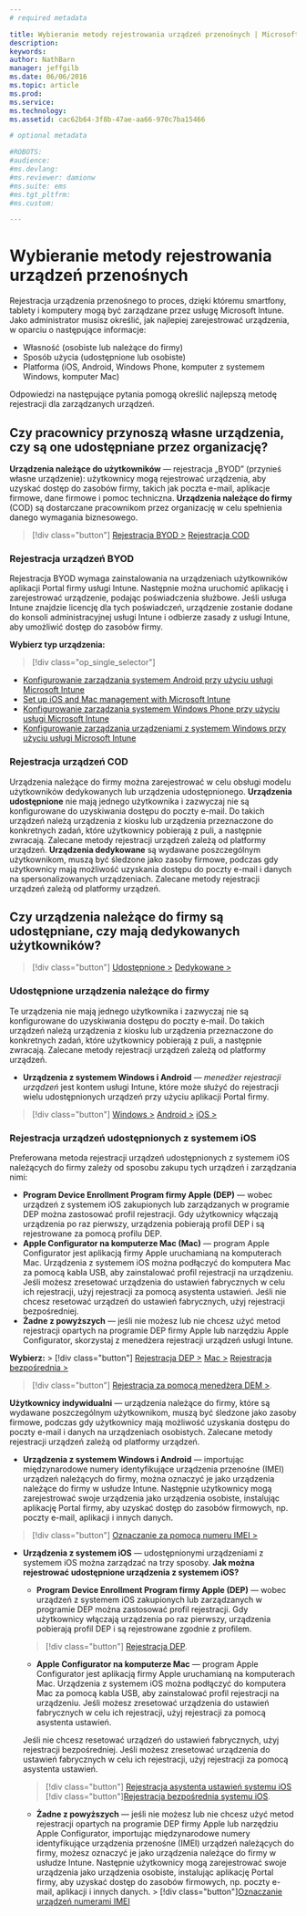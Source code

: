 ```yaml
---
# required metadata

title: Wybieranie metody rejestrowania urządzeń przenośnych | Microsoft Intune
description:
keywords:
author: NathBarn
manager: jeffgilb
ms.date: 06/06/2016
ms.topic: article
ms.prod:
ms.service:
ms.technology:
ms.assetid: cac62b64-3f8b-47ae-aa66-970c7ba15466

# optional metadata

#ROBOTS:
#audience:
#ms.devlang:
#ms.reviewer: damionw
#ms.suite: ems
#ms.tgt_pltfrm:
#ms.custom:

---
```


# Wybieranie metody rejestrowania urządzeń przenośnych

Rejestracja urządzenia przenośnego to proces, dzięki któremu smartfony, tablety i komputery mogą być zarządzane przez usługę Microsoft Intune. Jako administrator musisz określić, jak najlepiej zarejestrować urządzenia, w oparciu o następujące informacje:

 -  Własność (osobiste lub należące do firmy)
 -  Sposób użycia (udostępnione lub osobiste)
 -  Platforma (iOS, Android, Windows Phone, komputer z systemem Windows, komputer Mac)

Odpowiedzi na następujące pytania pomogą określić najlepszą metodę rejestracji dla zarządzanych urządzeń.

## **Czy pracownicy przynoszą własne urządzenia, czy są one udostępniane przez organizację?**

  **Urządzenia należące do użytkowników** — rejestracja „BYOD” (przynieś własne urządzenie): użytkownicy mogą rejestrować urządzenia, aby uzyskać dostęp do zasobów firmy, takich jak poczta e-mail, aplikacje firmowe, dane firmowe i pomoc techniczna. **Urządzenia należące do firmy** (COD) są dostarczane pracownikom przez organizację w celu spełnienia danego wymagania biznesowego.
  > [!div class="button"]   [Rejestracja BYOD >](#byod-device-enrollment) [Rejestracja COD](cod-device-enrollment)

### Rejestracja urządzeń BYOD

Rejestracja BYOD wymaga zainstalowania na urządzeniach użytkowników aplikacji Portal firmy usługi Intune. Następnie można uruchomić aplikację i zarejestrować urządzenie, podając poświadczenia służbowe. Jeśli usługa Intune znajdzie licencję dla tych poświadczeń, urządzenie zostanie dodane do konsoli administracyjnej usługi Intune i odbierze zasady z usługi Intune, aby umożliwić dostęp do zasobów firmy.

**Wybierz typ urządzenia:**

> [!div class="op_single_selector"]
- [Konfigurowanie zarządzania systemem Android przy użyciu usługi Microsoft Intune](..deploy-use/set-up-android-management-with-microsoft-intune.md)
- [Set up iOS and Mac management with Microsoft Intune](..deploy-use/set-up-ios-and-mac-management-with-microsoft-intune.md)
- [Konfigurowanie zarządzania systemem Windows Phone przy użyciu usługi Microsoft Intune](..deploy-use/set-up-windows-phone-management-with-microsoft-intune.md)
- [Konfigurowanie zarządzania urządzeniami z systemem Windows przy użyciu usługi Microsoft Intune](..deploy-use/set-up-windows-device-management-with-microsoft-intune.md)


### Rejestracja urządzeń COD

Urządzenia należące do firmy można zarejestrować w celu obsługi modelu użytkowników dedykowanych lub urządzenia udostępnionego.  **Urządzenia udostępnione** nie mają jednego użytkownika i zazwyczaj nie są konfigurowane do uzyskiwania dostępu do poczty e-mail. Do takich urządzeń należą urządzenia z kiosku lub urządzenia przeznaczone do konkretnych zadań, które użytkownicy pobierają z puli, a następnie zwracają. Zalecane metody rejestracji urządzeń zależą od platformy urządzeń. **Urządzenia dedykowane** są wydawane poszczególnym użytkownikom, muszą być śledzone jako zasoby firmowe, podczas gdy użytkownicy mają możliwość uzyskania dostępu do poczty e-mail i danych na spersonalizowanych urządzeniach. Zalecane metody rejestracji urządzeń zależą od platformy urządzeń.

## **Czy urządzenia należące do firmy są udostępniane, czy mają dedykowanych użytkowników?**

> [!div class="button"] [Udostępnione >](#Shared-company-owned-devices) [Dedykowane >](..deploy-use/get-ready-to-enroll-devices-in-microsoft-intune)


### Udostępnione urządzenia należące do firmy

Te urządzenia nie mają jednego użytkownika i zazwyczaj nie są konfigurowane do uzyskiwania dostępu do poczty e-mail. Do takich urządzeń należą urządzenia z kiosku lub urządzenia przeznaczone do konkretnych zadań, które użytkownicy pobierają z puli, a następnie zwracają. Zalecane metody rejestracji urządzeń zależą od platformy urządzeń.

  - **Urządzenia z systemem Windows i Android** — *menedżer rejestracji urządzeń* jest kontem usługi Intune, które może służyć do rejestracji wielu udostępnionych urządzeń przy użyciu aplikacji Portal firmy.
  > [!div class="button"]   [Windows >](../deploy-use/enroll-corporate-owned-devices-with-the-device-enrollment-manager-in-microsoft-intune) [Android >](../deploy-use/enroll-corporate-owned-devices-with-the-device-enrollment-manager-in-microsoft-intune) [iOS >](#shared-ios-device-enrollment)

### Rejestracja urządzeń udostępnionych z systemem iOS

Preferowana metoda rejestracji urządzeń udostępnionych z systemem iOS należących do firmy zależy od sposobu zakupu tych urządzeń i zarządzania nimi:

  - **Program Device Enrollment Program firmy Apple (DEP)** — wobec urządzeń z systemem iOS zakupionych lub zarządzanych w programie DEP można zastosować profil rejestracji. Gdy użytkownicy włączają urządzenia po raz pierwszy, urządzenia pobierają profil DEP i są rejestrowane za pomocą profilu DEP.
  - **Apple Configurator na komputerze Mac (Mac)** — program Apple Configurator jest aplikacją firmy Apple uruchamianą na komputerach Mac. Urządzenia z systemem iOS można podłączyć do komputera Mac za pomocą kabla USB, aby zainstalować profil rejestracji na urządzeniu. Jeśli możesz zresetować urządzenia do ustawień fabrycznych w celu ich rejestracji, użyj rejestracji za pomocą asystenta ustawień. Jeśli nie chcesz resetować urządzeń do ustawień fabrycznych, użyj rejestracji bezpośredniej.
  - **Żadne z powyższych** — jeśli nie możesz lub nie chcesz użyć metod rejestracji opartych na programie DEP firmy Apple lub narzędziu Apple Configurator, skorzystaj z menedżera rejestracji urządzeń usługi Intune.

  **Wybierz:**
    > [!div class="button"]      [Rejestracja DEP >](../deploy-use/ios-device-enrollment-program-in-microsoft-intune) [Mac >](../deploy-use/ios-setup-assistant-enrollment-in-microsoft-intune) [Rejestracja bezpośrednia >](../deploy-use/ios-direct-enrollment-in-microsoft-intune)  

  > [!div class="button"]     [Rejestracja za pomocą menedżera DEM >](../deploy-use/enroll-corporate-owned-devices-with-the-device-enrollment-manager-in-microsoft-intune).

**Użytkownicy indywidualni** — urządzenia należące do firmy, które są wydawane poszczególnym użytkownikom, muszą być śledzone jako zasoby firmowe, podczas gdy użytkownicy mają możliwość uzyskania dostępu do poczty e-mail i danych na urządzeniach osobistych. Zalecane metody rejestracji urządzeń zależą od platformy urządzeń.

  - **Urządzenia z systemem Windows i Android** — importując międzynarodowe numery identyfikujące urządzenia przenośne (IMEI) urządzeń należących do firmy, można oznaczyć je jako urządzenia należące do firmy w usłudze Intune. Następnie użytkownicy mogą zarejestrować swoje urządzenia jako urządzenia osobiste, instalując aplikację Portal firmy, aby uzyskać dostęp do zasobów firmowych, np. poczty e-mail, aplikacji i innych danych.
  > [!div class="button"]   [Oznaczanie za pomocą numeru IMEI >](../deploy-use/specify-corporate-owned-devices-with-international-mobile-equipment-identity-imei-numbers)

  - **Urządzenia z systemem iOS** — udostępnionymi urządzeniami z systemem iOS można zarządzać na trzy sposoby.  **Jak można rejestrować udostępnione urządzenia z systemem iOS?**

    - **Program Device Enrollment Program firmy Apple (DEP)** — wobec urządzeń z systemem iOS zakupionych lub zarządzanych w programie DEP można zastosować profil rejestracji. Gdy użytkownicy włączają urządzenia po raz pierwszy, urządzenia pobierają profil DEP i są rejestrowane zgodnie z profilem.
    > [!div class="button"]     [Rejestracja DEP](../deploy-use/ios-device-enrollment-program-in-microsoft-intune).

    - **Apple Configurator na komputerze Mac** — program Apple Configurator jest aplikacją firmy Apple uruchamianą na komputerach Mac. Urządzenia z systemem iOS można podłączyć do komputera Mac za pomocą kabla USB, aby zainstalować profil rejestracji na urządzeniu. Jeśli możesz zresetować urządzenia do ustawień fabrycznych w celu ich rejestracji, użyj rejestracji za pomocą asystenta ustawień.

    Jeśli nie chcesz resetować urządzeń do ustawień fabrycznych, użyj rejestracji bezpośredniej.
    Jeśli możesz zresetować urządzenia do ustawień fabrycznych w celu ich rejestracji, użyj rejestracji za pomocą asystenta ustawień.
    > [!div class="button"] [Rejestracja asystenta ustawień systemu iOS](../deploy-use/ios-setup-assistant-enrollment-in-microsoft-intune) [!div class="button"][Rejestracja bezpośrednia systemu iOS](../deploy-use/ios-direct-enrollment-in-microsoft-intune).

    - **Żadne z powyższych** — jeśli nie możesz lub nie chcesz użyć metod rejestracji opartych na programie DEP firmy Apple lub narzędziu Apple Configurator, importując międzynarodowe numery identyfikujące urządzenia przenośne (IMEI) urządzeń należących do firmy, możesz oznaczyć je jako urządzenia należące do firmy w usłudze Intune. Następnie użytkownicy mogą zarejestrować swoje urządzenia jako urządzenia osobiste, instalując aplikację Portal firmy, aby uzyskać dostęp do zasobów firmowych, np. poczty e-mail, aplikacji i innych danych. > [!div class="button"][Oznaczanie urządzeń numerami IMEI](../deploy-use/specify-corporate-owned-devices-with-international-mobile-equipment-identity-imei-numbers)


<!--HONumber=Jun16_HO2-->


